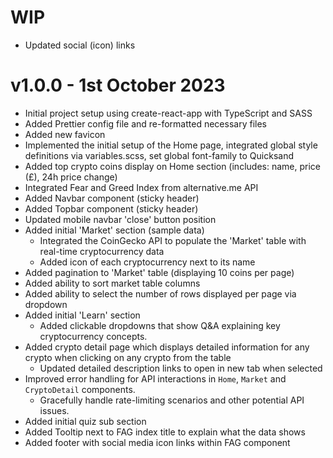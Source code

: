 # WIP

- Updated social (icon) links

# v1.0.0 - 1st October 2023

- Initial project setup using create-react-app with TypeScript and SASS
- Added Prettier config file and re-formatted necessary files
- Added new favicon
- Implemented the initial setup of the Home page, integrated global style definitions via variables.scss, set global font-family to Quicksand
- Added top crypto coins display on Home section (includes: name, price (£), 24h price change)
- Integrated Fear and Greed Index from alternative.me API
- Added Navbar component (sticky header)
- Added Topbar component (sticky header)
- Updated mobile navbar 'close' button position
- Added initial 'Market' section (sample data)
  - Integrated the CoinGecko API to populate the 'Market' table with real-time cryptocurrency data
  - Added icon of each cryptocurrency next to its name
- Added pagination to 'Market' table (displaying 10 coins per page)
- Added ability to sort market table columns
- Added ability to select the number of rows displayed per page via dropdown
- Added initial 'Learn' section
  - Added clickable dropdowns that show Q&A explaining key cryptocurrency concepts.
- Added crypto detail page which displays detailed information for any crypto when clicking on any crypto from the table
  - Updated detailed description links to open in new tab when selected
- Improved error handling for API interactions in `Home`, `Market` and `CryptoDetail` components.
  - Gracefully handle rate-limiting scenarios and other potential API issues.
- Added initial quiz sub section
- Added Tooltip next to FAG index title to explain what the data shows
- Added footer with social media icon links within FAG component
